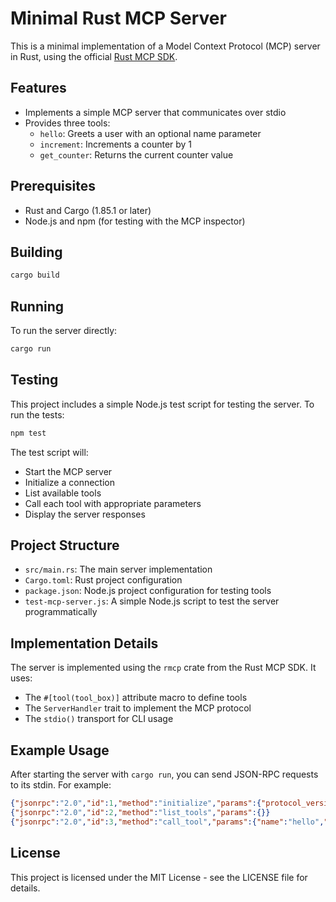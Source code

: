 # Minimal Rust MCP Server

This is a minimal implementation of a Model Context Protocol (MCP) server in Rust, using the official [Rust MCP SDK](https://github.com/modelcontextprotocol/rust-sdk).

## Features

- Implements a simple MCP server that communicates over stdio
- Provides three tools:
  - `hello`: Greets a user with an optional name parameter
  - `increment`: Increments a counter by 1
  - `get_counter`: Returns the current counter value

## Prerequisites

- Rust and Cargo (1.85.1 or later)
- Node.js and npm (for testing with the MCP inspector)

## Building

```bash
cargo build
```

## Running

To run the server directly:

```bash
cargo run
```

## Testing

This project includes a simple Node.js test script for testing the server. To run the tests:

```bash
npm test
```

The test script will:
- Start the MCP server
- Initialize a connection
- List available tools
- Call each tool with appropriate parameters
- Display the server responses

## Project Structure

- `src/main.rs`: The main server implementation
- `Cargo.toml`: Rust project configuration
- `package.json`: Node.js project configuration for testing tools
- `test-mcp-server.js`: A simple Node.js script to test the server programmatically

## Implementation Details

The server is implemented using the `rmcp` crate from the Rust MCP SDK. It uses:

- The `#[tool(tool_box)]` attribute macro to define tools
- The `ServerHandler` trait to implement the MCP protocol
- The `stdio()` transport for CLI usage

## Example Usage

After starting the server with `cargo run`, you can send JSON-RPC requests to its stdin. For example:

```json
{"jsonrpc":"2.0","id":1,"method":"initialize","params":{"protocol_version":"2024-11-05","capabilities":{"tools":true},"client_info":{"name":"test-client","version":"0.1.0"}}}
{"jsonrpc":"2.0","id":2,"method":"list_tools","params":{}}
{"jsonrpc":"2.0","id":3,"method":"call_tool","params":{"name":"hello","arguments":{"name":"Rust MCP"}}}
```

## License

This project is licensed under the MIT License - see the LICENSE file for details.

